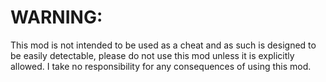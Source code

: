 # WARNING:
This mod is not intended to be used as a cheat and as such is designed to be easily detectable, please do not use this mod unless it is explicitly allowed. I take no responsibility for any consequences of using this mod.
